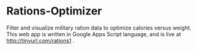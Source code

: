 Rations-Optimizer
=================

Filter and visualize military ration data to optimize calories versus weight. This web app is written in Google Apps Script language, and is live at http://tinyurl.com/rations1 .
